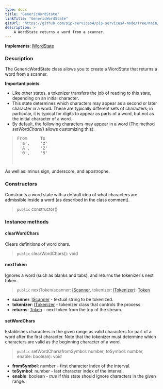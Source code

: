 ```yaml
---
type: docs
title: "GenericWordState"
linkTitle: "GenericWordState"
gitUrl: "https://github.com/pip-services4/pip-services4-node/tree/main/pip-services4-expressions-node"
description: > 
    A WordState returns a word from a scanner. 
---
```


**Implements**: [IWordState](../../iword_state)

### Description

The GenericWordState class allows you to create a WordState that returns a word from a scanner.

**Important points**

- Like other states, a tokenizer transfers the job of reading to this state, depending on an initial character.
- This state determines which characters may appear as a second or later character in a word. These are typically different sets of characters; in particular, it is typical for digits to appear as parts of a word, but not as the initial character of a word.
- By default, the following characters may appear in a word (The method *setWordChars()* allows customizing this):
<blockquote><pre>
From     To
 'a',    'z'
 'A',    'Z'
 '0',    '9'
   
</pre></blockquote>
As well as: minus sign, underscore, and apostrophe.

### Constructors
Constructs a word state with a default idea of what characters
are admissible inside a word (as described in the class comment).

> `public` constructor()

### Instance methods


#### clearWordChars
Clears definitions of word chars.

> `public` clearWordChars(): void

#### nextToken
Ignores a word (such as blanks and tabs), and returns the tokenizer's next token.

> `public` nextToken(scanner: [IScanner](../../../io/iscanner), tokenizer: [ITokenizer](../../itokenizer)): [Token](../../token)

- **scanner**: [IScanner](../../../io/iscanner) - textual string to be tokenized.
- **tokenizer**: [ITokenizer](../../itokenizer) - tokenizer class that controls the process.
- **returns**: [Token](../../token) - next token from the top of the stream.

#### setWordChars
Establishes characters in the given range as valid characters for part of a word after the first character. Note that the tokenizer must determine which characters are valid as the beginning character of a word.

> `public` setWordChars(fromSymbol: number, toSymbol: number, enable: boolean): void 

- **fromSymbol**: number - first character index of the interval.
- **toSymbol**: number - last character index of the interval.
- **enable**: boolean - *true* if this state should ignore characters in the given range.
